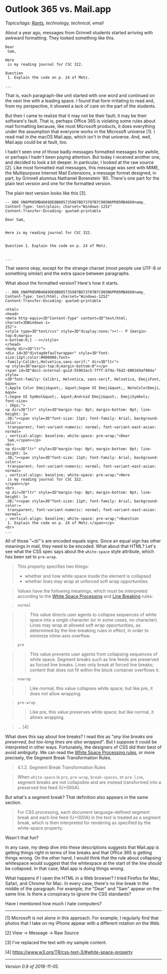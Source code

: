 Outlook 365 vs. Mail.app
========================

*Topics/tags: [Rants](index-rants), technology, technical, email*

About a year ago, messages from Grinnell students started arriving
with awkward formatting.  They looked something like this.

    Dear
     Sam,

    Here
     is my reading journal for CSC 322.

    Question
     1. Explain the code on p. 24 of Metz.

    ...

That is, each paragraph-like unit started with one word and continued
on the next line with a leading space.  I found that form irritating to
read and, from my perspective, it showed a lack of care on the part of
the students.

But then I came to realize that it may not be their fault; it may be 
their software's fault.  That is, perhaps Office 365 is violating some
rules about mail formatting because, like most Microsoft products,
it does everything under the assumption that everyone works in the
Microsoft universe [1].  I read mail in the macOS Mail.app, which
isn't in that universe.  And, well, Mail.app could be at fault, too.

I hadn't seen one of those badly messages formatted messages for awhile,
or perhaps I hadn't been paying attention.  But today I received another
one, and decided to look a bit deeper.  In particular, I looked at the
raw source [2].  Like most formatted mail messages, this message was
sent with MIME, the Multipurpose Internet Mail Extensions, a message
format designed, in part, by Grinnell alumnus Nathaniel Borenstein '80.
There's one part for the plain text version and one for the formatted
version.

The plain text version looks like this [3].

    --_000_SN6PR05MB4669DE0B805735987BD73707B7C90SN6PR05MB4669namp_
    Content-Type: text/plain; charset="Windows-1252"
    Content-Transfer-Encoding: quoted-printable

    Dear Sam,


    Here is my reading journal for CSC 322.


    Question 1. Explain the code on p. 24 of Metz.


    ...

That seems okay, except for the strange charset (most people use
UTF-8 or something similar) and the extra space between paragraphs.

What about the formatted version?  Here's how it starts.

    --_000_SN6PR05MB4669DE0B805735987BD73707B7C90SN6PR05MB4669namp_
    Content-Type: text/html; charset="Windows-1252"
    Content-Transfer-Encoding: quoted-printable

    <html>
    <head>
    <meta http-equiv=3D"Content-Type" content=3D"text/html; charset=3DWindows-1=
    252">
    <style type=3D"text/css" style=3D"display:none;"><!-- P {margin-top:0;margi=
    n-bottom:0;} --></style>
    </head>
    <body dir=3D"ltr">
    <div id=3D"divtagdefaultwrapper" style=3D"font-size:12pt;color:#000000;font=
    -family:Calibri,Helvetica,sans-serif;" dir=3D"ltr">
    <p style=3D"margin-top:0;margin-bottom:0"></p>
    <span id=3D"docs-internal-guid-55963ac5-7fff-b79a-f6d2-880169af904a" style=
    =3D"font-family: Calibri, Helvetica, sans-serif, Helvetica, EmojiFont, &quo=
    t;Apple Color Emoji&quot;, &quot;Segoe UI Emoji&quot;, NotoColorEmoji, &quo=
    t;Segoe UI Symbol&quot;, &quot;Android Emoji&quot;, EmojiSymbols; font-size=
    : 16px;">
    <p dir=3D"ltr" style=3D"margin-top: 0pt; margin-bottom: 0pt; line-height: 1=
    .38;"><span style=3D"font-size: 11pt; font-family: Arial; background-color:=
     transparent; font-variant-numeric: normal; font-variant-east-asian: normal=
    ; vertical-align: baseline; white-space: pre-wrap;">Dear
     Sam,</span></p>
    <br>
    <p dir=3D"ltr" style=3D"margin-top: 0pt; margin-bottom: 0pt; line-height: 1=
    .38;"><span style=3D"font-size: 11pt; font-family: Arial; background-color:=
     transparent; font-variant-numeric: normal; font-variant-east-asian: normal=
    ; vertical-align: baseline; white-space: pre-wrap;">Here
     is my reading journal for CSC 322.
    </span></p>
    <br>
    <p dir=3D"ltr" style=3D"margin-top: 0pt; margin-bottom: 0pt; line-height: 1=
    .38;"><span style=3D"font-size: 11pt; font-family: Arial; background-color:=
     transparent; font-variant-numeric: normal; font-variant-east-asian: normal=
    ; vertical-align: baseline; white-space: pre-wrap;">Question
     1. Explain the code on p. 24 of Metz.</span></p>
    <br>
    ...

All of those "`=3D`"'s are encoded equals signs.  Since an equal sign has
other meanings in mail, they need to be encoded.  What about that HTML?
Let's see what the CSS spec says about the `white-space` style attribute,
which has been set to `pre-wrap`.

> This property specifies two things:
> * whether and how white space inside the element is collapsed
> * whether lines may wrap at unforced soft wrap opportunities 

> Values have the following meanings, which must be interpreted according to the [White Space Processing](https://www.w3.org/TR/css-text-3/#white-space-rules) and [Line Breaking](https://www.w3.org/TR/css-text-3/#line-breaking) rules:

> `normal`

> > This value directs user agents to collapse sequences of white space into a single character (or in some cases, no character). Lines may wrap at allowed soft wrap opportunities, as determined by the line-breaking rules in effect, in order to minimize inline-axis overflow. 

> `pre`

> > This value prevents user agents from collapsing sequences of white space. Segment breaks such as line feeds are preserved as forced line breaks. Lines only break at forced line breaks; content that does not fit within the block container overflows it. 

> `nowrap`

> > Like normal, this value collapses white space; but like pre, it does not allow wrapping. 

> `pre-wrap`

> > Like pre, this value preserves white space; but like normal, it allows wrapping. 

> ... [4]
 
What does this say about line breaks?  I read this as "_any line breaks are preserved, but too-long lines are also wrapped_".  But I suppose it could be
interpreted in other ways.  Fortunately, the designers of CSS did their
best of avoid ambiguity.  We can read the [White Space Processing rules](https://www.w3.org/TR/css-text-3/#white-space-rules), or more precisely,
the Segment Break Transformation Rules.

> 4.1.2. Segment Break Transformation Rules

> When `white-space` is `pre`, `pre-wrap`, `break-spaces`, or `pre-line`, segment breaks are not collapsible and are instead transformed into a preserved line feed (U+000A).

But what's a segment break?  That definition also appears in the same
section.

>  For CSS processing, each document language–defined segment break and each line feed (U+000A) in the text is treated as a segment break, which is then interpreted for rendering as specified by the white-space property. 

Wasn't that fun?

In any case, my deep dive into these descriptions suggests that Mail.app
is getting things right in terms of line breaks and that Office 365 is 
getting things wrong.  On the other hand, I would think that the rule
about collapsing whitespace would suggest that the whitespace at the
start of the line should be collapsed.  In that case, Mail.app is doing
things wrong.

What happens if I open the HTML in a Web browser?  I tried Firefox for
Mac, Safari, and Chrome for Mac.  In every case, there's no line break
in the middle of the paragraph.  For example, the "Dear" and "Sam"
appear on the same line.  Is there a conspiracy to ignore the CSS standards?

Have I mentioned how much I hate computers?

---

[1] Microsoft is not alone in this approach.  For example, I regularly
find that photos that I take on my iPhone appear with a different rotation
on the Web.

[2] View -> Message -> Raw Source

[3] I've replaced the text with my sample content.

[4] <https://www.w3.org/TR/css-text-3/#white-space-property>

---

*Version 0.9 of 2018-11-05.*
